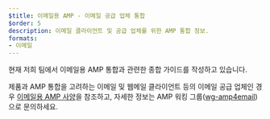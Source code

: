 ```yaml
---
$title: 이메일용 AMP - 이메일 공급 업체 통합
$order: 5
description: 이메일 클라이언트 및 공급 업체를 위한 AMP 통합 정보.
formats:
- 이메일
---
```


현재 저희 팀에서 이메일용 AMP 통합과 관련한 종합 가이드를 작성하고 있습니다.

제품과 AMP 통합을 고려하는 이메일 및 웹메일 클라이언트 등의 이메일 공급 업체인 경우 [이메일용 AMP 사양](../../../documentation/guides-and-tutorials/learn/email-spec/amp-email-format.md?format=email)을 참조하고, 자세한 정보는 AMP 워킹 그룹([wg-amp4email](https://github.com/ampproject/wg-amp4email))으로 문의하세요.
